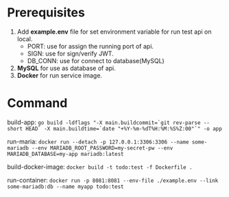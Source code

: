# Prerequisites
1. Add **example.env** file for set environment variable for run test api on local.
    - PORT: use for assign the running port of api.
    - SIGN: use for sign/verify JWT.
    - DB_CONN: use for connect to database(MySQL)
2. **MySQL** for use as database of api.
3. **Docker** for run service image.

# Command
build-app: ```go build -ldflags "-X main.buildcommit=`git rev-parse --short HEAD` -X main.buildtime=`date "+%Y-%m-%dT%H:%M:%S%Z:00"`" -o app```

run-maria: ```docker run --detach -p 127.0.0.1:3306:3306 --name some-mariadb --env MARIADB_ROOT_PASSWORD=my-secret-pw --env MARIADB_DATABASE=my-app mariadb:latest```

build-docker-image: ```docker build -t todo:test -f Dockerfile .```

run-container: ```docker run -p 8081:8081 --env-file ./example.env --link some-mariadb:db --name myapp todo:test```